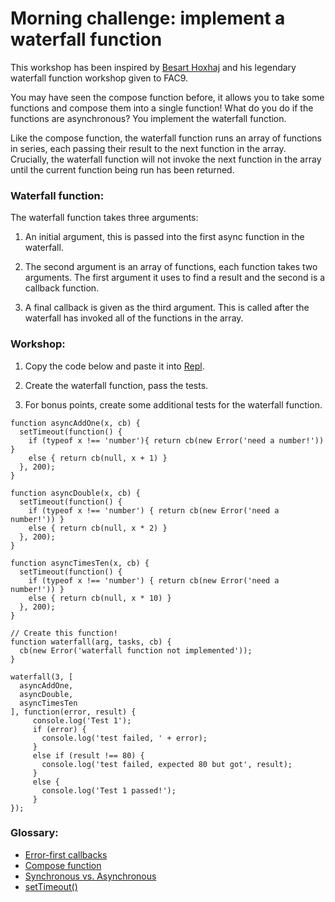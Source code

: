 # Morning challenge: implement a waterfall function
This workshop has been inspired by [Besart Hoxhaj](https://github.com/besarthoxhaj) and his legendary waterfall function workshop given to FAC9.

You may have seen the compose function before, it allows you to take some functions and compose them into a single function! 
What do you do if the functions are asynchronous? You implement the waterfall function. 

Like the compose function, the waterfall function runs an array of functions in series, each passing their result to the next function in the array. Crucially, the waterfall function will not invoke the next function in the array until the current function being run has been returned. 

### Waterfall function:
The waterfall function takes three arguments:

1) An initial argument, this is passed into the first async function in the waterfall.

2) The second argument is an array of functions, each function takes two arguments. The first argument it uses to find a result and the second is a callback function.

3) A final callback is given as the third argument. This is called after the waterfall has invoked all of the functions in the array.

### Workshop: 

1) Copy the code below and paste it into [Repl](https://repl.it/languages/javascript).

2) Create the waterfall function, pass the tests. 

3) For bonus points, create some additional tests for the waterfall function.

```
function asyncAddOne(x, cb) {
  setTimeout(function() {
    if (typeof x !== 'number'){ return cb(new Error('need a number!')) }
    else { return cb(null, x + 1) }
  }, 200);
}

function asyncDouble(x, cb) {
  setTimeout(function() {
    if (typeof x !== 'number') { return cb(new Error('need a number!')) }
    else { return cb(null, x * 2) }
  }, 200);
}

function asyncTimesTen(x, cb) {
  setTimeout(function() {
    if (typeof x !== 'number') { return cb(new Error('need a number!')) }
    else { return cb(null, x * 10) }
  }, 200);
}

// Create this function!
function waterfall(arg, tasks, cb) {
  cb(new Error('waterfall function not implemented'));
}

waterfall(3, [
  asyncAddOne,
  asyncDouble,
  asyncTimesTen
], function(error, result) {
     console.log('Test 1');
     if (error) {
       console.log('test failed, ' + error);
     }
     else if (result !== 80) {
       console.log('test failed, expected 80 but got', result);
     }
     else {
       console.log('Test 1 passed!');
     }
});
```

### Glossary:
- [Error-first callbacks](http://fredkschott.com/post/2014/03/understanding-error-first-callbacks-in-node-js/)
- [Compose function](http://blakeembrey.com/articles/2014/01/compose-functions-javascript/)
- [Synchronous vs. Asynchronous](http://rowanmanning.com/posts/javascript-for-beginners-async/)
- [setTimeout()](https://www.w3schools.com/jsref/met_win_settimeout.asp)

